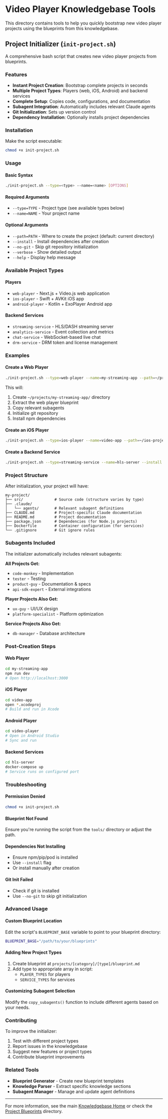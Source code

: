 # Video Player Knowledgebase Tools

This directory contains tools to help you quickly bootstrap new video player projects using the blueprints from this knowledgebase.

## Project Initializer (`init-project.sh`)

A comprehensive bash script that creates new video player projects from blueprints.

### Features

- **Instant Project Creation**: Bootstrap complete projects in seconds
- **Multiple Project Types**: Players (web, iOS, Android) and backend services
- **Complete Setup**: Copies code, configurations, and documentation
- **Subagent Integration**: Automatically includes relevant Claude agents
- **Git Initialization**: Sets up version control
- **Dependency Installation**: Optionally installs project dependencies

### Installation

Make the script executable:
```bash
chmod +x init-project.sh
```

### Usage

#### Basic Syntax
```bash
./init-project.sh --type=<type> --name=<name> [OPTIONS]
```

#### Required Arguments
- `--type=TYPE` - Project type (see available types below)
- `--name=NAME` - Your project name

#### Optional Arguments
- `--path=PATH` - Where to create the project (default: current directory)
- `--install` - Install dependencies after creation
- `--no-git` - Skip git repository initialization
- `--verbose` - Show detailed output
- `--help` - Display help message

### Available Project Types

#### Players
- `web-player` - Next.js + Video.js web application
- `ios-player` - Swift + AVKit iOS app
- `android-player` - Kotlin + ExoPlayer Android app

#### Backend Services
- `streaming-service` - HLS/DASH streaming server
- `analytics-service` - Event collection and metrics
- `chat-service` - WebSocket-based live chat
- `drm-service` - DRM token and license management

### Examples

#### Create a Web Player
```bash
./init-project.sh --type=web-player --name=my-streaming-app --path=~/projects/ --install
```

This will:
1. Create `~/projects/my-streaming-app/` directory
2. Extract the web player blueprint
3. Copy relevant subagents
4. Initialize git repository
5. Install npm dependencies

#### Create an iOS Player
```bash
./init-project.sh --type=ios-player --name=video-app --path=~/ios-projects/
```

#### Create a Backend Service
```bash
./init-project.sh --type=streaming-service --name=hls-server --install
```

### Project Structure

After initialization, your project will have:

```
my-project/
├── src/              # Source code (structure varies by type)
├── .claude/
│   └── agents/       # Relevant subagent definitions
├── CLAUDE.md         # Project-specific Claude documentation
├── README.md         # Project documentation
├── package.json      # Dependencies (for Node.js projects)
├── Dockerfile        # Container configuration (for services)
└── .gitignore        # Git ignore rules
```

### Subagents Included

The initializer automatically includes relevant subagents:

**All Projects Get:**
- `code-monkey` - Implementation
- `tester` - Testing
- `product-guy` - Documentation & specs
- `api-sdk-expert` - External integrations

**Player Projects Also Get:**
- `ux-guy` - UI/UX design
- `platform-specialist` - Platform optimization

**Service Projects Also Get:**
- `db-manager` - Database architecture

### Post-Creation Steps

#### Web Player
```bash
cd my-streaming-app
npm run dev
# Open http://localhost:3000
```

#### iOS Player
```bash
cd video-app
open *.xcodeproj
# Build and run in Xcode
```

#### Android Player
```bash
cd video-player
# Open in Android Studio
# Sync and run
```

#### Backend Services
```bash
cd hls-server
docker-compose up
# Service runs on configured port
```

### Troubleshooting

#### Permission Denied
```bash
chmod +x init-project.sh
```

#### Blueprint Not Found
Ensure you're running the script from the `tools/` directory or adjust the path.

#### Dependencies Not Installing
- Ensure npm/pip/pod is installed
- Use `--install` flag
- Or install manually after creation

#### Git Init Failed
- Check if git is installed
- Use `--no-git` to skip git initialization

### Advanced Usage

#### Custom Blueprint Location
Edit the script's `BLUEPRINT_BASE` variable to point to your blueprint directory:
```bash
BLUEPRINT_BASE="/path/to/your/blueprints"
```

#### Adding New Project Types
1. Create blueprint at `projects/[category]/[type]/blueprint.md`
2. Add type to appropriate array in script:
   - `PLAYER_TYPES` for players
   - `SERVICE_TYPES` for services

#### Customizing Subagent Selection
Modify the `copy_subagents()` function to include different agents based on your needs.

### Contributing

To improve the initializer:
1. Test with different project types
2. Report issues in the knowledgebase
3. Suggest new features or project types
4. Contribute blueprint improvements

### Related Tools

- **Blueprint Generator** - Create new blueprint templates
- **Knowledge Parser** - Extract specific knowledge sections
- **Subagent Manager** - Manage and update agent definitions

---

For more information, see the main [Knowledgebase Home](../Home.md) or check the [Project Blueprints](../projects/) directory.